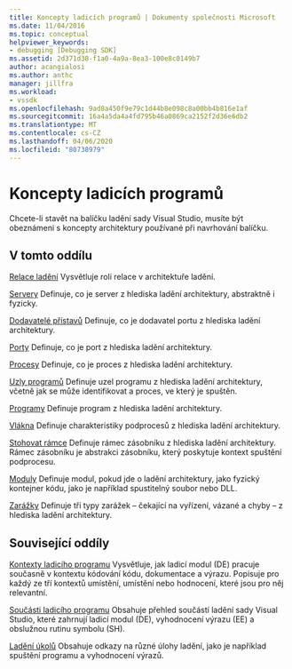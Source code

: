 ```yaml
---
title: Koncepty ladicích programů | Dokumenty společnosti Microsoft
ms.date: 11/04/2016
ms.topic: conceptual
helpviewer_keywords:
- debugging [Debugging SDK]
ms.assetid: 2d371d38-f1a0-4a9a-8ea3-100e8c0149b7
author: acangialosi
ms.author: anthc
manager: jillfra
ms.workload:
- vssdk
ms.openlocfilehash: 9ad8a450f9e79c1d44b8e098c8a00bb4b816e1af
ms.sourcegitcommit: 16a4a5da4a4fd795b46a0869ca2152f2d36e6db2
ms.translationtype: MT
ms.contentlocale: cs-CZ
ms.lasthandoff: 04/06/2020
ms.locfileid: "80738979"
---
```

# <a name="debugger-concepts"></a>Koncepty ladicích programů
Chcete-li stavět na balíčku ladění sady Visual Studio, musíte být obeznámeni s koncepty architektury používané při navrhování balíčku.

## <a name="in-this-section"></a>V tomto oddílu
 [Relace ladění](../../extensibility/debugger/debug-session.md) Vysvětluje roli relace v architektuře ladění.

 [Servery](../../extensibility/debugger/servers-visual-studio-sdk.md) Definuje, co je server z hlediska ladění architektury, abstraktně i fyzicky.

 [Dodavatelé přístavů](../../extensibility/debugger/port-suppliers.md) Definuje, co je dodavatel portu z hlediska ladění architektury.

 [Porty](../../extensibility/debugger/ports.md) Definuje, co je port z hlediska ladění architektury.

 [Procesy](../../extensibility/debugger/processes.md) Definuje, co je proces z hlediska ladění architektury.

 [Uzly programů](../../extensibility/debugger/program-nodes.md) Definuje uzel programu z hlediska ladění architektury, včetně jak se může identifikovat a proces, ve který je spuštěn.

 [Programy](../../extensibility/debugger/programs.md) Definuje program z hlediska ladění architektury.

 [Vlákna](../../extensibility/debugger/threads.md) Definuje charakteristiky podprocesů z hlediska ladění architektury.

 [Stohovat rámce](../../extensibility/debugger/stack-frames.md) Definuje rámec zásobníku z hlediska ladění architektury. Rámec zásobníku je abstrakci zásobníku, který poskytuje kontext spuštění podprocesu.

 [Moduly](../../extensibility/debugger/modules.md) Definuje modul, pokud jde o ladění architektury, jako fyzický kontejner kódu, jako je například spustitelný soubor nebo DLL.

 [Zarážky](../../extensibility/debugger/breakpoints-visual-studio-sdk.md) Definuje tři typy zarážek – čekající na vyřízení, vázané a chyby – z hlediska ladění architektury.

## <a name="related-sections"></a>Související oddíly
 [Kontexty ladicího programu](../../extensibility/debugger/debugger-contexts.md) Vysvětluje, jak ladicí modul (DE) pracuje současně v kontextu kódování kódu, dokumentace a výrazu. Popisuje pro každý ze tří kontextů umístění, umístění nebo hodnocení, které jsou pro něj relevantní.

 [Součásti ladicího programu](../../extensibility/debugger/debugger-components.md) Obsahuje přehled součástí ladění sady Visual Studio, které zahrnují ladicí modul (DE), vyhodnocení výrazu (EE) a obslužnou rutinu symbolu (SH).

 [Ladění úkolů](../../extensibility/debugger/debugging-tasks.md) Obsahuje odkazy na různé úlohy ladění, jako je například spuštění programu a vyhodnocení výrazů.
